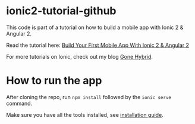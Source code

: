 # ionic2-tutorial-github
This code is part of a tutorial on how to build a mobile app with Ionic 2 & Angular 2.

Read the tutorial here: [Build Your First Mobile App With Ionic 2 & Angular 2](http://gonehybrid.com/build-your-first-mobile-app-with-ionic-2-angular-2-part-5/)

For more tutorials on Ionic, check out my blog [Gone Hybrid](http://gonehybrid.com).

# How to run the app
After cloning the repo, run `npm install` followed by the `ionic serve` command.

Make sure you have all the tools installed, see [installation guide](http://gonehybrid.com/build-your-first-mobile-app-with-ionic-2-angular-2-part-2/).